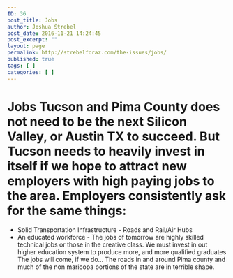 ```yaml
---
ID: 36
post_title: Jobs
author: Joshua Strebel
post_date: 2016-11-21 14:24:45
post_excerpt: ""
layout: page
permalink: http://strebelforaz.com/the-issues/jobs/
published: true
tags: [ ]
categories: [ ]
---
```

# Jobs Tucson and Pima County does not need to be the next Silicon Valley, or Austin TX to succeed. But Tucson needs to heavily invest in itself if we hope to attract new employers with high paying jobs to the area. Employers consistently ask for the same things: 

*   Solid Transportation Infrastructure - Roads and Rail/Air Hubs
*   An educated workforce - The jobs of tomorrow are highly skilled technical jobs or those in the creative class. We must invest in out higher education system to produce more, and more qualified graduates The jobs will come, if we do... The roads in and around Pima county and much of the non maricopa portions of the state are in terrible shape.